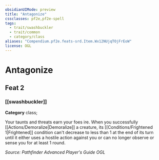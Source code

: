 ```yaml
---
obsidianUIMode: preview
title: "Antagonize"
cssclasses: pf2e,pf2e-spell
tags:
  - trait/swashbuckler
  - trait/common
  - category/class
aliases: "Compendium.pf2e.feats-srd.Item.Wx12NUjqTOjFrEoW"
license: OGL
---
```

# Antagonize
## Feat 2
### [[swashbuckler]]

**Category** class; 




Your taunts and threats earn your foes ire. When you successfully [[Actions/Demoralize|Demoralize]] a creature, its [[Conditions/Frightened 1|Frightened]] condition can't decrease to less than 1 at the end of its turn until it either uses a hostile action against you or can no longer observe or sense you for at least 1 round.

*Source: Pathfinder Advanced Player's Guide*
*OGL*